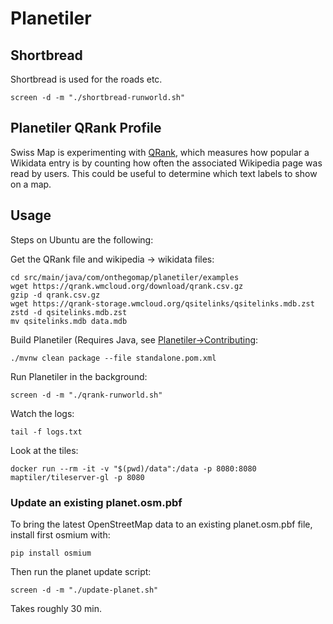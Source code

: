 # Planetiler

## Shortbread

Shortbread is used for the roads etc.

```
screen -d -m "./shortbread-runworld.sh"
```

## Planetiler QRank Profile

Swiss Map is experimenting with [QRank](https://qrank.wmcloud.org), which measures how popular a Wikidata entry is by counting how often the associated Wikipedia page was read by users. This could be useful to determine which text labels to show on a map.

## Usage

Steps on Ubuntu are the following:

Get the QRank file and wikipedia -> wikidata files:

```
cd src/main/java/com/onthegomap/planetiler/examples
wget https://qrank.wmcloud.org/download/qrank.csv.gz
gzip -d qrank.csv.gz
wget https://qrank-storage.wmcloud.org/qsitelinks/qsitelinks.mdb.zst
zstd -d qsitelinks.mdb.zst
mv qsitelinks.mdb data.mdb
```

Build Planetiler (Requires Java, see [Planetiler->Contributing](https://github.com/onthegomap/planetiler/blob/main/CONTRIBUTING.md):

```
./mvnw clean package --file standalone.pom.xml
```

Run Planetiler in the background:

```
screen -d -m "./qrank-runworld.sh"
```

Watch the logs:

```
tail -f logs.txt
```

Look at the tiles:

```
docker run --rm -it -v "$(pwd)/data":/data -p 8080:8080 maptiler/tileserver-gl -p 8080
```

### Update an existing planet.osm.pbf

To bring the latest OpenStreetMap data to an existing planet.osm.pbf file, install first osmium with:
```
pip install osmium
```

Then run the planet update script:

```
screen -d -m "./update-planet.sh"
```

Takes roughly 30 min.
